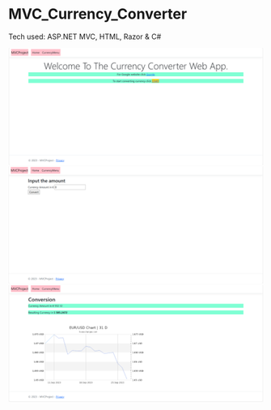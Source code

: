 # MVC_Currency_Converter
Tech used: ASP.NET MVC, HTML, Razor & C#


![Visual Design](home2.png)
![Visual Design](web2.png)
![Visual Design](web2a.png)
